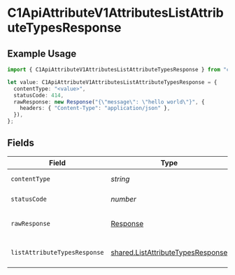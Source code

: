 # C1ApiAttributeV1AttributesListAttributeTypesResponse

## Example Usage

```typescript
import { C1ApiAttributeV1AttributesListAttributeTypesResponse } from "conductorone-sdk-typescript/sdk/models/operations";

let value: C1ApiAttributeV1AttributesListAttributeTypesResponse = {
  contentType: "<value>",
  statusCode: 414,
  rawResponse: new Response("{\"message\": \"hello world\"}", {
    headers: { "Content-Type": "application/json" },
  }),
};
```

## Fields

| Field                                                                                         | Type                                                                                          | Required                                                                                      | Description                                                                                   |
| --------------------------------------------------------------------------------------------- | --------------------------------------------------------------------------------------------- | --------------------------------------------------------------------------------------------- | --------------------------------------------------------------------------------------------- |
| `contentType`                                                                                 | *string*                                                                                      | :heavy_check_mark:                                                                            | HTTP response content type for this operation                                                 |
| `statusCode`                                                                                  | *number*                                                                                      | :heavy_check_mark:                                                                            | HTTP response status code for this operation                                                  |
| `rawResponse`                                                                                 | [Response](https://developer.mozilla.org/en-US/docs/Web/API/Response)                         | :heavy_check_mark:                                                                            | Raw HTTP response; suitable for custom response parsing                                       |
| `listAttributeTypesResponse`                                                                  | [shared.ListAttributeTypesResponse](../../../sdk/models/shared/listattributetypesresponse.md) | :heavy_minus_sign:                                                                            | ListAttributeTypesResponse is the response for listing attribute types.                       |